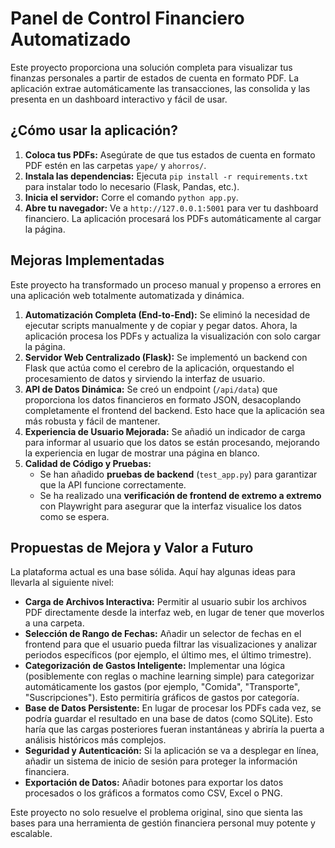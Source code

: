 # Panel de Control Financiero Automatizado

Este proyecto proporciona una solución completa para visualizar tus finanzas personales a partir de estados de cuenta en formato PDF. La aplicación extrae automáticamente las transacciones, las consolida y las presenta en un dashboard interactivo y fácil de usar.

## ¿Cómo usar la aplicación?

1.  **Coloca tus PDFs:** Asegúrate de que tus estados de cuenta en formato PDF estén en las carpetas `yape/` y `ahorros/`.
2.  **Instala las dependencias:** Ejecuta `pip install -r requirements.txt` para instalar todo lo necesario (Flask, Pandas, etc.).
3.  **Inicia el servidor:** Corre el comando `python app.py`.
4.  **Abre tu navegador:** Ve a `http://127.0.0.1:5001` para ver tu dashboard financiero. La aplicación procesará los PDFs automáticamente al cargar la página.

## Mejoras Implementadas

Este proyecto ha transformado un proceso manual y propenso a errores en una aplicación web totalmente automatizada y dinámica.

1.  **Automatización Completa (End-to-End):** Se eliminó la necesidad de ejecutar scripts manualmente y de copiar y pegar datos. Ahora, la aplicación procesa los PDFs y actualiza la visualización con solo cargar la página.
2.  **Servidor Web Centralizado (Flask):** Se implementó un backend con Flask que actúa como el cerebro de la aplicación, orquestando el procesamiento de datos y sirviendo la interfaz de usuario.
3.  **API de Datos Dinámica:** Se creó un endpoint (`/api/data`) que proporciona los datos financieros en formato JSON, desacoplando completamente el frontend del backend. Esto hace que la aplicación sea más robusta y fácil de mantener.
4.  **Experiencia de Usuario Mejorada:** Se añadió un indicador de carga para informar al usuario que los datos se están procesando, mejorando la experiencia en lugar de mostrar una página en blanco.
5.  **Calidad de Código y Pruebas:**
    - Se han añadido **pruebas de backend** (`test_app.py`) para garantizar que la API funcione correctamente.
    - Se ha realizado una **verificación de frontend de extremo a extremo** con Playwright para asegurar que la interfaz visualice los datos como se espera.

## Propuestas de Mejora y Valor a Futuro

La plataforma actual es una base sólida. Aquí hay algunas ideas para llevarla al siguiente nivel:

*   **Carga de Archivos Interactiva:** Permitir al usuario subir los archivos PDF directamente desde la interfaz web, en lugar de tener que moverlos a una carpeta.
*   **Selección de Rango de Fechas:** Añadir un selector de fechas en el frontend para que el usuario pueda filtrar las visualizaciones y analizar periodos específicos (por ejemplo, el último mes, el último trimestre).
*   **Categorización de Gastos Inteligente:** Implementar una lógica (posiblemente con reglas o machine learning simple) para categorizar automáticamente los gastos (por ejemplo, "Comida", "Transporte", "Suscripciones"). Esto permitiría gráficos de gastos por categoría.
*   **Base de Datos Persistente:** En lugar de procesar los PDFs cada vez, se podría guardar el resultado en una base de datos (como SQLite). Esto haría que las cargas posteriores fueran instantáneas y abriría la puerta a análisis históricos más complejos.
*   **Seguridad y Autenticación:** Si la aplicación se va a desplegar en línea, añadir un sistema de inicio de sesión para proteger la información financiera.
*   **Exportación de Datos:** Añadir botones para exportar los datos procesados o los gráficos a formatos como CSV, Excel o PNG.

Este proyecto no solo resuelve el problema original, sino que sienta las bases para una herramienta de gestión financiera personal muy potente y escalable.